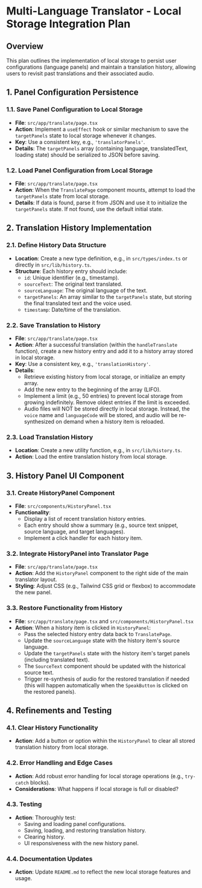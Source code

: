 # Multi-Language Translator - Local Storage Integration Plan

## Overview
This plan outlines the implementation of local storage to persist user configurations (language panels) and maintain a translation history, allowing users to revisit past translations and their associated audio.

## 1. Panel Configuration Persistence

### 1.1. Save Panel Configuration to Local Storage
- **File**: `src/app/translate/page.tsx`
- **Action**: Implement a `useEffect` hook or similar mechanism to save the `targetPanels` state to local storage whenever it changes.
- **Key**: Use a consistent key, e.g., `'translatorPanels'`.
- **Details**: The `targetPanels` array (containing language, translatedText, loading state) should be serialized to JSON before saving.

### 1.2. Load Panel Configuration from Local Storage
- **File**: `src/app/translate/page.tsx`
- **Action**: When the `TranslatePage` component mounts, attempt to load the `targetPanels` state from local storage.
- **Details**: If data is found, parse it from JSON and use it to initialize the `targetPanels` state. If not found, use the default initial state.

## 2. Translation History Implementation

### 2.1. Define History Data Structure
- **Location**: Create a new type definition, e.g., in `src/types/index.ts` or directly in `src/lib/history.ts`.
- **Structure**: Each history entry should include:
    - `id`: Unique identifier (e.g., timestamp).
    - `sourceText`: The original text translated.
    - `sourceLanguage`: The original language of the text.
    - `targetPanels`: An array similar to the `targetPanels` state, but storing the final translated text and the voice used.
    - `timestamp`: Date/time of the translation.

### 2.2. Save Translation to History
- **File**: `src/app/translate/page.tsx`
- **Action**: After a successful translation (within the `handleTranslate` function), create a new history entry and add it to a history array stored in local storage.
- **Key**: Use a consistent key, e.g., `'translationHistory'`.
- **Details**: 
    - Retrieve existing history from local storage, or initialize an empty array.
    - Add the new entry to the beginning of the array (LIFO).
    - Implement a limit (e.g., 50 entries) to prevent local storage from growing indefinitely. Remove oldest entries if the limit is exceeded.
    - Audio files will NOT be stored directly in local storage. Instead, the `voice` name and `languageCode` will be stored, and audio will be re-synthesized on demand when a history item is reloaded.

### 2.3. Load Translation History
- **Location**: Create a new utility function, e.g., in `src/lib/history.ts`.
- **Action**: Load the entire translation history from local storage.

## 3. History Panel UI Component

### 3.1. Create HistoryPanel Component
- **File**: `src/components/HistoryPanel.tsx`
- **Functionality**:
    - Display a list of recent translation history entries.
    - Each entry should show a summary (e.g., source text snippet, source language, and target languages).
    - Implement a click handler for each history item.

### 3.2. Integrate HistoryPanel into Translator Page
- **File**: `src/app/translate/page.tsx`
- **Action**: Add the `HistoryPanel` component to the right side of the main translator layout.
- **Styling**: Adjust CSS (e.g., Tailwind CSS grid or flexbox) to accommodate the new panel.

### 3.3. Restore Functionality from History
- **File**: `src/app/translate/page.tsx` and `src/components/HistoryPanel.tsx`
- **Action**: When a history item is clicked in `HistoryPanel`:
    - Pass the selected history entry data back to `TranslatePage`.
    - Update the `sourceLanguage` state with the history item's source language.
    - Update the `targetPanels` state with the history item's target panels (including translated text).
    - The `SourceText` component should be updated with the historical source text.
    - Trigger re-synthesis of audio for the restored translation if needed (this will happen automatically when the `SpeakButton` is clicked on the restored panels).

## 4. Refinements and Testing

### 4.1. Clear History Functionality
- **Action**: Add a button or option within the `HistoryPanel` to clear all stored translation history from local storage.

### 4.2. Error Handling and Edge Cases
- **Action**: Add robust error handling for local storage operations (e.g., `try-catch` blocks).
- **Considerations**: What happens if local storage is full or disabled?

### 4.3. Testing
- **Action**: Thoroughly test:
    - Saving and loading panel configurations.
    - Saving, loading, and restoring translation history.
    - Clearing history.
    - UI responsiveness with the new history panel.

### 4.4. Documentation Updates
- **Action**: Update `README.md` to reflect the new local storage features and usage.
